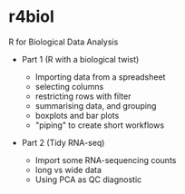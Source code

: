 # r4biol
R for Biological Data Analysis

- Part 1 (R with a biological twist)
  + Importing data from a spreadsheet
  + selecting columns
  + restricting rows with filter
  + summarising data, and grouping
  + boxplots and bar plots
  + "piping" to create short workflows

- Part 2 (Tidy RNA-seq)

  + Import some RNA-sequencing counts
  + long vs wide data
  + Using PCA as QC diagnostic
  